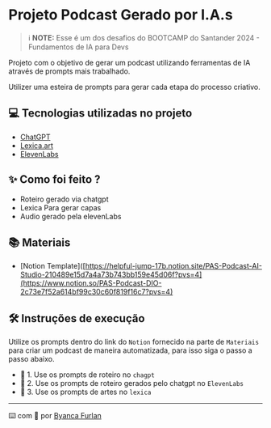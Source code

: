 

# Projeto Podcast Gerado por I.A.s


 > ℹ️ **NOTE:** Esse é um dos desafios do BOOTCAMP do Santander 2024 - Fundamentos de IA para Devs

Projeto com o objetivo de gerar um podcast utilizando ferramentas de IA através de prompts mais trabalhado.

Utilizer uma esteira de prompts para gerar cada etapa do processo criativo.

## 💻 Tecnologias utilizadas no projeto

- [ChatGPT](https://chat.openai.com/)
- [Lexica.art](https://lexica.art/)
- [ElevenLabs](https://beta.elevenlabs.io/)


## ✨ Como foi feito ?

- Roteiro gerado via chatgpt
- Lexica Para gerar capas
- Audio gerado pela elevenLabs

## 📚 Materiais

- [Notion Template]([https://helpful-jump-17b.notion.site/PAS-Podcast-AI-Studio-210489e15d7a4a73b743bb159e45d06f?pvs=4](https://www.notion.so/PAS-Podcast-DIO-2c73e7f52a614bf99c30c60f819f16c7?pvs=4)

## 🛠️ Instruções de execução

Utilize os prompts dentro do link do `Notion` fornecido na parte de `Materiais` para criar um podcast de maneira automatizada, para isso siga o passo a passo abaixo.

- 🤖 1. Use os prompts de roteiro no `chagpt`
- 🤖 2. Use os prompts de roteiro gerados pelo chatgpt no  `ElevenLabs`
- 🤖 3. Use os prompts de artes no `lexica`

---

⌨️ com 💜 por [Byanca Furlan](https://github.com/Byancacfurlan)
